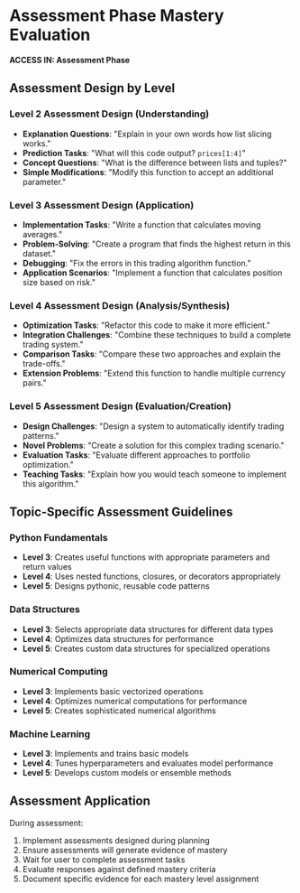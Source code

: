 # Assessment Phase Mastery Evaluation
**ACCESS IN: Assessment Phase**

## Assessment Design by Level

### Level 2 Assessment Design (Understanding)
- **Explanation Questions**: "Explain in your own words how list slicing works."
- **Prediction Tasks**: "What will this code output? `prices[1:4]`"
- **Concept Questions**: "What is the difference between lists and tuples?"
- **Simple Modifications**: "Modify this function to accept an additional parameter."

### Level 3 Assessment Design (Application)
- **Implementation Tasks**: "Write a function that calculates moving averages."
- **Problem-Solving**: "Create a program that finds the highest return in this dataset."
- **Debugging**: "Fix the errors in this trading algorithm function."
- **Application Scenarios**: "Implement a function that calculates position size based on risk."

### Level 4 Assessment Design (Analysis/Synthesis)
- **Optimization Tasks**: "Refactor this code to make it more efficient."
- **Integration Challenges**: "Combine these techniques to build a complete trading system."
- **Comparison Tasks**: "Compare these two approaches and explain the trade-offs."
- **Extension Problems**: "Extend this function to handle multiple currency pairs."

### Level 5 Assessment Design (Evaluation/Creation)
- **Design Challenges**: "Design a system to automatically identify trading patterns."
- **Novel Problems**: "Create a solution for this complex trading scenario."
- **Evaluation Tasks**: "Evaluate different approaches to portfolio optimization."
- **Teaching Tasks**: "Explain how you would teach someone to implement this algorithm."

## Topic-Specific Assessment Guidelines

### Python Fundamentals
- **Level 3**: Creates useful functions with appropriate parameters and return values
- **Level 4**: Uses nested functions, closures, or decorators appropriately
- **Level 5**: Designs pythonic, reusable code patterns

### Data Structures
- **Level 3**: Selects appropriate data structures for different data types
- **Level 4**: Optimizes data structures for performance
- **Level 5**: Creates custom data structures for specialized operations

### Numerical Computing
- **Level 3**: Implements basic vectorized operations
- **Level 4**: Optimizes numerical computations for performance
- **Level 5**: Creates sophisticated numerical algorithms

### Machine Learning
- **Level 3**: Implements and trains basic models
- **Level 4**: Tunes hyperparameters and evaluates model performance
- **Level 5**: Develops custom models or ensemble methods

## Assessment Application

During assessment:
1. Implement assessments designed during planning
2. Ensure assessments will generate evidence of mastery
3. Wait for user to complete assessment tasks
4. Evaluate responses against defined mastery criteria
5. Document specific evidence for each mastery level assignment